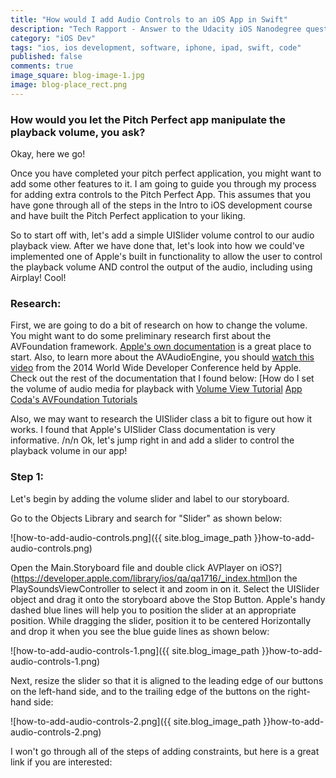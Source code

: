 ```yaml
---
title: "How would I add Audio Controls to an iOS App in Swift"
description: "Tech Rapport - Answer to the Udacity iOS Nanodegree question: How would I do ____ in Swift?"
category: "iOS Dev"
tags: "ios, ios development, software, iphone, ipad, swift, code"
published: false
comments: true
image_square: blog-image-1.jpg
image: blog-place_rect.png
---
```


### How would you let the Pitch Perfect app manipulate the playback volume, you ask?

Okay, here we go!

Once you have completed your pitch perfect application, you might want to add some other features to it.  I am going to guide you through my process for adding extra controls to the Pitch Perfect App.  This assumes that you have gone through all of the steps in the Intro to iOS development course and have built the Pitch Perfect application to your liking.

So to start off with, let's add a simple UISlider volume control to our audio playback view.  After we have done that, let's look into how we could've implemented one of Apple's built in functionality to allow the user to control the playback volume AND control the output of the audio, including using Airplay!  Cool!

### Research:
First, we are going to do a bit of research on how to change the volume. You might want to do some preliminary research first about the AVFoundation framework.  [Apple's own documentation](https://developer.apple.com/library/ios/documentation/AVFoundation/Reference/AVFoundationFramework/index.html) is a great place to start.  Also, to learn more about the AVAudioEngine, you should [watch this video](https://developer.apple.com/videos/wwdc/2014/?id=502) from the 2014 World Wide Developer Conference held by Apple. Check out the rest of the documentation that I found below:
[How do I set the volume of audio media for playback with 
[Volume View Tutorial](http://www.ioscreator.com/tutorials/volume-view-tutorial-ios8-swift)
[App Coda's AVFoundation Tutorials](http://www.appcoda.com/ios-avfoundation-framework-tutorial/)

 Also, we may want to research the UISlider class a bit to figure out how it works.  I found that Apple's UISlider Class documentation is very informative.
/n/n
Ok, let's jump right in and add a slider to control the playback volume in our app!

### Step 1:
Let's begin by adding the volume slider and label to our storyboard.

Go to the Objects Library and search for "Slider" as shown below:

![how-to-add-audio-controls.png]({{ site.blog_image_path }}how-to-add-audio-controls.png)

Open the Main.Storyboard file and double click AVPlayer on iOS?](https://developer.apple.com/library/ios/qa/qa1716/_index.html)on the PlaySoundsViewController to select it and zoom in on it.
 Select the UISlider object and drag it onto the storyboard above the Stop Button.  Apple's handy dashed blue lines will help you to position the slider at an appropriate position.  While dragging the slider, position it to be centered Horizontally and drop it when you see the blue guide lines as shown below:

![how-to-add-audio-controls-1.png]({{ site.blog_image_path }}how-to-add-audio-controls-1.png)

 Next, resize the slider so that it is aligned to the leading edge of our buttons on the left-hand side, and to the trailing edge of the buttons on the right-hand side:

![how-to-add-audio-controls-2.png]({{ site.blog_image_path }}how-to-add-audio-controls-2.png)

I won't go through all of the steps of adding constraints, but here is a great link if you are interested: 
